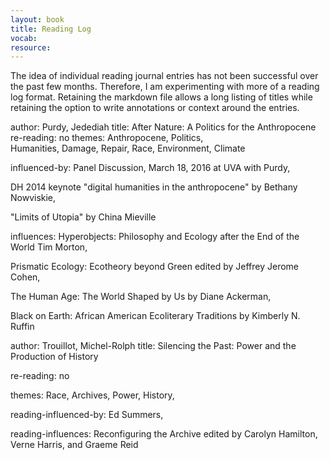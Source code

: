 ```yaml
---
layout: book
title: Reading Log
vocab:
resource:
---
```


The idea of individual reading journal entries has not been successful over the past few months. Therefore, I am experimenting with more of a reading log format. Retaining the markdown file allows a long listing of titles while retaining the option to write annotations or context around the entries.

<div resource="http://www.worldcat.org/oclc/906121669" typeof="Work">

author: <span property="creator" resource="http://dbpedia.org/resource/Jedediah_Purdy" typeof="Person"><span property="rdfs:label">Purdy, Jedediah</span></span>
title: <span property="rdfs:label">After Nature: A Politics for the Anthropocene</span>
re-reading: no
themes:
<span property="purdom:theme_of" resource="ptag:anthropocene">Anthropocene</span>,
<span property="purdom:theme_of" resource="ptag:politics">Politics</span>,  
<span property="purdom:theme_of" resource="ptag:humanities">Humanities</span>,
<span property="purdom:theme_of" resource="ptag:damage">Damage</span>,
<span property="purdom:theme_of" resource="ptag:repair">Repair</span>,
<span property="purdom:theme_of" resource="ptag:race">Race</span>,
<span property="purdom:theme_of" resource="ptag:environment">Environment</span>,
<span property="purdom:theme_of" resource="ptag:climate">Climate</span>

influenced-by:
<span property="purdom:influenced-by" resource="http://as.virginia.edu/news/virginia-festival-book-features-many-arts-sciences" typeof="Event">Panel Discussion, March 18, 2016 at UVA with Purdy</span>,

<span property="purdom:influenced-by" resource="http://nowviskie.org/2014/anthropocene/" typeof="BlogPost">DH 2014 keynote "<span property="rdfs:label">digital humanities in the anthropocene</span>" <span property="creator" resource="http://nowviskie.org/bio/" typeof="Person"> by <span property="rdfs:label">Bethany Nowviskie</span></span></span>,

<span property="purdom:influenced-by" resource="http://salvage.zone/in-print/the-limits-of-utopia/" typeof="BlogPost">"<span property="rdfs:label">Limits of Utopia</span>" <span property="creator" resource="http://dbpedia.org/resource/China_Mi%C3%A9ville" typeof="Person"> by China Mieville</span></span>

influences:
<span property="purdom:influences" resource="http://www.worldcat.org/oclc/840465577" typeof="Work"> <span property="rdfs:label">Hyperobjects: Philosophy and Ecology after the End of the World</span> <span property="creator" resource="http://dbpedia.org/resource/Timothy_Morton" typeof="Person"><span property="rdfs:label">Tim Morton</span></span></span>,

<span property="purdom:influences" resource="http://www.worldcat.org/oclc/869559136" typeof="Work"> <span property="rdfs:label">Prismatic Ecology: Ecotheory beyond Green</span> edited by <span property="creator" resource= "http://jeffreyjeromecohen.com/" typeof="Person"><span property="rdfs:label">Jeffrey Jerome Cohen</span></span></span>,

<span property="purdom:influences" resource="http://www.worldcat.org/oclc/887450822" typeof="Work"><span property="rdfs:label">The Human Age: The World Shaped by Us</span> by <span property="creator" resource="http://dbpedia.org/resource/Diane_Ackerman" typeof="Person"><span property="rdfs:label">Diane Ackerman</span></span></span>,

<span property="purdom:influences" resource="http://www.worldcat.org/oclc/692328920" typeof="Work"><span property="rdfs:label">Black on Earth: African American Ecoliterary Traditions</span> by Kimberly N. Ruffin</span>

</div>

<div resource="http://www.worldcat.org/oclc/32429321" typeof="Work">
author: <span property="creator" resource="http://dbpedia.org/page/Michel-Rolph_Trouillot" typeof="person"><span property="rdfs:label">Trouillot, Michel-Rolph</span></span>
title: <span property="rdfs:label">Silencing the Past: Power and the Production of History</span>

re-reading: no

themes:
<span property="purdom:theme_of" resource="ptag:race">Race</span>,
<span property="purdom:theme_of" resource="ptag:archives">Archives</span>,
<span property="purdom:theme_of" resource="ptag:power">Power</span>,
<span property="purdom:theme_of" resource="ptag:history">History</span>,

reading-influenced-by:
<span property="purdom:influenced-by" resource="http://inkdroid.org/about/" typeof="Person"><span property="rdfs:label">Ed Summers</span></span>,

reading-influences:
<span property="purdom:influences" resource="http://www.worldcat.org/oclc/50432413" typeof="Work"><span property="rdfs:label">Reconfiguring the Archive</span> edited by <span property="creator" resource="http://www.apc.uct.ac.za/apc/researchers/nrf/professor-carolyn-hamilton" typeof="Person"><span property="rdfs:label">Carolyn Hamilton</span></span>, <span property="creator" resource="http://dbpedia.org/resource/Verne_Harris" typeof="Person"><span property="rdfs:label">Verne Harris</span></span>, and <span property="creator" resource="https://www.hrw.org/about/people/graeme-reid" typeof="Person"><span property="rdfs:label">Graeme Reid</span></span></span>

</div>
